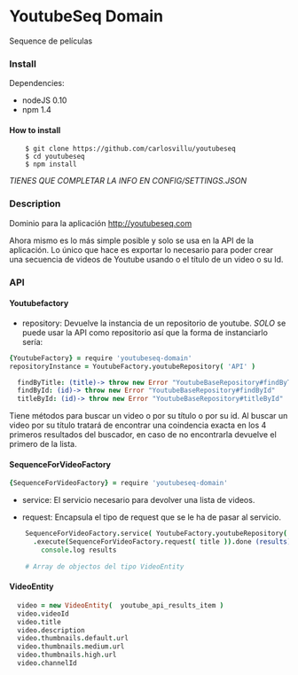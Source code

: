 YoutubeSeq Domain
=============

Sequence de películas

### Install

Dependencies: 

* nodeJS 0.10
* npm 1.4

#### How to install

        $ git clone https://github.com/carlosvillu/youtubeseq
        $ cd youtubeseq
        $ npm install
*TIENES QUE COMPLETAR LA INFO EN CONFIG/SETTINGS.JSON*

### Description

Dominio para la aplicación http://youtubeseq.com

Ahora mismo es lo más simple posible y solo se usa en la API de la aplicación. Lo único que hace es exportar lo necesario para poder crear una secuencia de videos de Youtube usando o el título de un video o su Id.

### API

#### Youtubefactory

* repository: Devuelve la instancia de un repositorio de youtube. *SOLO* se puede usar la API como repositorio así que la forma de instanciarlo sería:

```coffee
{YoutubeFactory} = require 'youtubeseq-domain'
repositoryInstance = YoutubeFactory.youtubeRepository( 'API' )
```

```coffee
  findByTitle: (title)-> throw new Error "YoutubeBaseRepository#findByTitle"
  findById: (id)-> throw new Error "YoutubeBaseRepository#findById"
  titleById: (id)-> throw new Error "YoutubeBaseRepository#titleById"
```

Tiene métodos para buscar un video o por su título o por su id. Al buscar un video por su título tratará de encontrar una coindencia exacta en los 4 primeros resultados del buscador, en caso de no encontrarla devuelve el primero de la lista.

#### SequenceForVideoFactory

```coffee
{SequenceForVideoFactory} = require 'youtubeseq-domain'
```

* service: El servicio necesario para devolver una lista de videos.

* request: Encapsula el tipo de request que se le ha de pasar al servicio.

```coffee
    SequenceForVideoFactory.service( YoutubeFactory.youtubeRepository( 'API' ) )
      .execute(SequenceForVideoFactory.request( title )).done (results) ->
        console.log results
    
    # Array de objectos del tipo VideoEntity
```

#### VideoEntity

```coffee
  video = new VideoEntity(  youtube_api_results_item )
  video.videoId
  video.title
  video.description
  video.thumbnails.default.url
  video.thumbnails.medium.url
  video.thumbnails.high.url
  video.channelId
```





